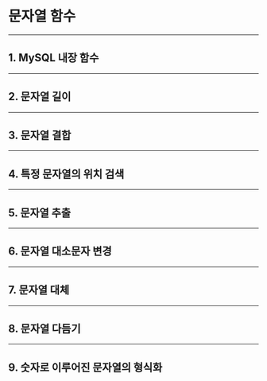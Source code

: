 # 문자열 함수
***

## 1. MySQL 내장 함수

***

## 2. 문자열 길이

***

## 3. 문자열 결합

***

## 4. 특정 문자열의 위치 검색

***

## 5. 문자열 추출

***

## 6. 문자열 대소문자 변경

***

## 7. 문자열 대체

***

## 8. 문자열 다듬기

***

## 9. 숫자로 이루어진 문자열의 형식화
